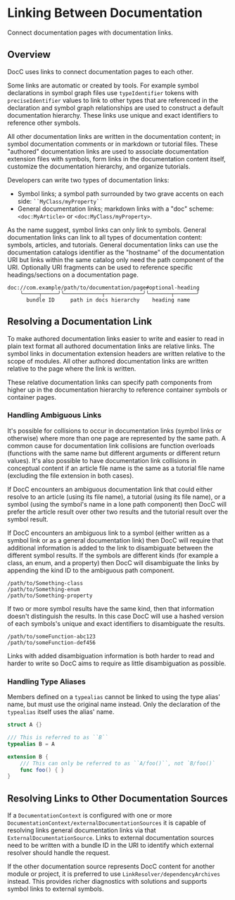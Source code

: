 # Linking Between Documentation

Connect documentation pages with documentation links.

## Overview

DocC uses links to connect documentation pages to each other. 

Some links are automatic or created by tools. For example symbol declarations in symbol graph files use `typeIdentifier` tokens with `preciseIdentifier` values to link to other types that are referenced in the declaration and symbol graph relationships are used to construct a default documentation hierarchy. These links use unique and exact identifiers to reference other symbols. 

All other documentation links are written in the documentation content; in symbol documentation comments or in markdown or tutorial files. These "authored" documentation links are used to associate documentation extension files with symbols, form links in the documentation content itself, customize the documentation hierarchy, and organize tutorials. 

Developers can write two types of documentation links:
 - Symbol links; a symbol path surrounded by two grave accents on each side: ` ``MyClass/myProperty`` `
 - General documentation links; markdown links with a "doc" scheme: `<doc:MyArticle>` or `<doc:MyClass/myProperty>`.

As the name suggest, symbol links can only link to symbols. General documentation links can link to all types of documentation content: symbols, articles, and tutorials. General documentation links can use the documentation catalogs identifier as the "hostname" of the documentation URI but links within the same catalog only need the path component of the URI. Optionally URI fragments can be used to reference specific headings/sections on a documentation page.

```
doc://com.example/path/to/documentation/page#optional-heading
    ╰─────┬─────╯╰────────────┬────────────╯╰───────┬───────╯
      bundle ID     path in docs hierarchy    heading name 
```

## Resolving a Documentation Link

To make authored documentation links easier to write and easier to read in plain text format all authored documentation links are relative links. The symbol links in documentation extension headers are written relative to the scope of modules. All other authored documentation links are written relative to the page where the link is written. 

These relative documentation links can specify path components from higher up in the documentation hierarchy to reference container symbols or container pages.

### Handling Ambiguous Links

It's possible for collisions to occur in documentation links (symbol links or otherwise) where more than one page are represented by the same path. A common cause for documentation link collisions are function overloads (functions with the same name but different arguments or different return values). It's also possible to have documentation link collisions in conceptual content if an article file name is the same as a tutorial file name (excluding the file extension in both cases).

If DocC encounters an ambiguous documentation link that could either resolve to an article (using its file name), a tutorial (using its file name), or a symbol (using the symbol's name in a lone path component) then DocC will prefer the article result over other two results and the tutorial result over the symbol result.

If DocC encounters an ambiguous link to a symbol (either written as a symbol link or as a general documentation link) then DocC will require that additional information is added to the link to disambiguate between the different symbol results. If the symbols are different kinds (for example a class, an enum, and a property) then DocC will disambiguate the links by appending the kind ID to the ambiguous path component. 

```
/path/to/Something-class
/path/to/Something-enum
/path/to/Something-property
```


If two or more symbol results have the same kind, then that information doesn't distinguish the results. In this case DocC will use a hashed version of each symbols's unique and exact identifiers to disambiguate the results. 

```
/path/to/someFunction-abc123
/path/to/someFunction-def456
```

Links with added disambiguation information is both harder to read and harder to write so DocC aims to require as little disambiguation as possible. 

### Handling Type Aliases

Members defined on a `typealias` cannot be linked to using the type alias' name, but must use the original name instead. Only the declaration of the `typealias` itself uses the alias' name.

```swift
struct A {}

/// This is referred to as ``B``
typealias B = A

extension B {
    /// This can only be referred to as ``A/foo()``, not `B/foo()`
    func foo() { }
}
```

## Resolving Links to Other Documentation Sources

If a ``DocumentationContext`` is configured with one or more ``DocumentationContext/externalDocumentationSources`` it is capable of resolving links general documentation links via that ``ExternalDocumentationSource``. Links to external documentation sources need to be written with a bundle ID in the URI to identify which external resolver should handle the request.

If the other documentation source represents DocC content for another module or project, it is preferred to use ``LinkResolver/dependencyArchives`` instead. This provides richer diagnostics with solutions and supports symbol links to external symbols. 

<!-- Copyright (c) 2022-2024 Apple Inc and the Swift Project authors. All Rights Reserved. -->
